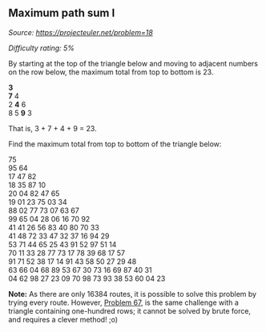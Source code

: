 Maximum path sum I
------------------

*Source: https://projecteuler.net/problem=18*


*Difficulty rating: 5%*

By starting at the top of the triangle below and moving to adjacent
numbers on the row below, the maximum total from top to bottom is 23.

**3**\
**7** 4\
 2 **4** 6\
 8 5 **9** 3

That is, 3 + 7 + 4 + 9 = 23.

Find the maximum total from top to bottom of the triangle below:

75\
 95 64\
 17 47 82\
 18 35 87 10\
 20 04 82 47 65\
 19 01 23 75 03 34\
 88 02 77 73 07 63 67\
 99 65 04 28 06 16 70 92\
 41 41 26 56 83 40 80 70 33\
 41 48 72 33 47 32 37 16 94 29\
 53 71 44 65 25 43 91 52 97 51 14\
 70 11 33 28 77 73 17 78 39 68 17 57\
 91 71 52 38 17 14 91 43 58 50 27 29 48\
 63 66 04 68 89 53 67 30 73 16 69 87 40 31\
 04 62 98 27 23 09 70 98 73 93 38 53 60 04 23

****Note:**** As there are only 16384 routes, it is possible to solve this
problem by trying every route. However, [Problem 67](problem=67), is the
same challenge with a triangle containing one-hundred rows; it cannot be
solved by brute force, and requires a clever method! ;o)
